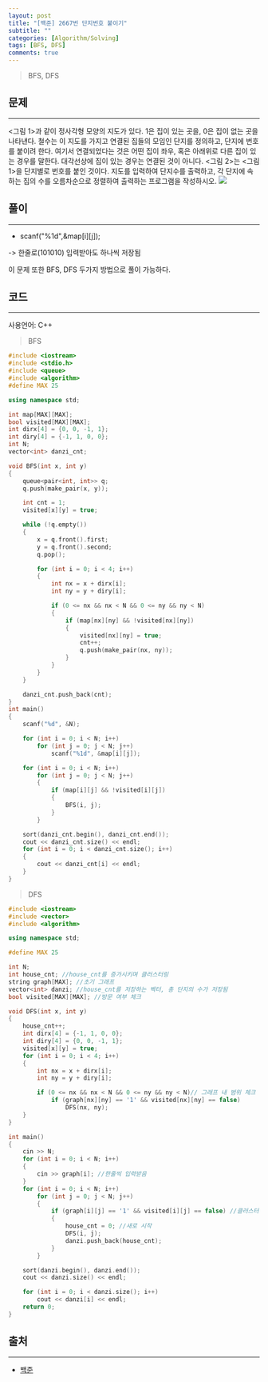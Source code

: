 ```yaml
---
layout: post
title: "[백준] 2667번 단지번호 붙이기"
subtitle: ""
categories: [Algorithm/Solving]
tags: [BFS, DFS]
comments: true
---
```


> BFS, DFS


## 문제
---

<그림 1>과 같이 정사각형 모양의 지도가 있다. 1은 집이 있는 곳을, 0은 집이 없는 곳을 나타낸다. 철수는 이 지도를 가지고 연결된 집들의 모임인 단지를 정의하고, 단지에 번호를 붙이려 한다. 여기서 연결되었다는 것은 어떤 집이 좌우, 혹은 아래위로 다른 집이 있는 경우를 말한다. 대각선상에 집이 있는 경우는 연결된 것이 아니다. <그림 2>는 <그림 1>을 단지별로 번호를 붙인 것이다. 지도를 입력하여 단지수를 출력하고, 각 단지에 속하는 집의 수를 오름차순으로 정렬하여 출력하는 프로그램을 작성하시오.
![](https://www.acmicpc.net/upload/images/ITVH9w1Gf6eCRdThfkegBUSOKd.png)

## 풀이
***
* scanf("%1d",&map[i][j]);

-> 한줄로(101010) 입력받아도 하나씩 저장됨

이 문제 또한 BFS, DFS 두가지 방법으로 풀이 가능하다.


## 코드
***
사용언어: C++
> BFS

```cpp
#include <iostream>
#include <stdio.h>
#include <queue>
#include <algorithm>
#define MAX 25

using namespace std;

int map[MAX][MAX];
bool visited[MAX][MAX];
int dirx[4] = {0, 0, -1, 1};
int diry[4] = {-1, 1, 0, 0};
int N;
vector<int> danzi_cnt;

void BFS(int x, int y)
{
    queue<pair<int, int>> q;
    q.push(make_pair(x, y));

    int cnt = 1;
    visited[x][y] = true;

    while (!q.empty())
    {
        x = q.front().first;
        y = q.front().second;
        q.pop();

        for (int i = 0; i < 4; i++)
        {
            int nx = x + dirx[i];
            int ny = y + diry[i];

            if (0 <= nx && nx < N && 0 <= ny && ny < N)
            {
                if (map[nx][ny] && !visited[nx][ny])
                {
                    visited[nx][ny] = true;
                    cnt++;
                    q.push(make_pair(nx, ny));
                }
            }
        }
    }

    danzi_cnt.push_back(cnt);
}
int main()
{
    scanf("%d", &N);

    for (int i = 0; i < N; i++)
        for (int j = 0; j < N; j++)
            scanf("%1d", &map[i][j]);

    for (int i = 0; i < N; i++)
        for (int j = 0; j < N; j++)
        {
            if (map[i][j] && !visited[i][j])
            {
                BFS(i, j);
            }
        }

    sort(danzi_cnt.begin(), danzi_cnt.end());
    cout << danzi_cnt.size() << endl;
    for (int i = 0; i < danzi_cnt.size(); i++)
    {
        cout << danzi_cnt[i] << endl;
    }
}
```
> DFS

```cpp
#include <iostream>
#include <vector>
#include <algorithm>

using namespace std;

#define MAX 25

int N;
int house_cnt; //house_cnt를 증가시키며 클러스터링 
string graph[MAX]; //초기 그래프
vector<int> danzi; //house_cnt를 저장하는 벡터, 총 단지의 수가 저장됨
bool visited[MAX][MAX]; //방문 여부 체크

void DFS(int x, int y)
{
    house_cnt++;
    int dirx[4] = {-1, 1, 0, 0};
    int diry[4] = {0, 0, -1, 1};
    visited[x][y] = true;
    for (int i = 0; i < 4; i++)
    {
        int nx = x + dirx[i];
        int ny = y + diry[i];

        if (0 <= nx && nx < N && 0 <= ny && ny < N)// 그래프 내 범위 체크
            if (graph[nx][ny] == '1' && visited[nx][ny] == false)
                DFS(nx, ny);
    }
}

int main()
{
    cin >> N;
    for (int i = 0; i < N; i++)
    {
        cin >> graph[i]; //한줄씩 입력받음
    }
    for (int i = 0; i < N; i++)
        for (int j = 0; j < N; j++)
        {
            if (graph[i][j] == '1' && visited[i][j] == false) //클러스터링되지 않고, 1인경우
            {
                house_cnt = 0; //새로 시작
                DFS(i, j);
                danzi.push_back(house_cnt);
            }
        }

    sort(danzi.begin(), danzi.end());
    cout << danzi.size() << endl;

    for (int i = 0; i < danzi.size(); i++)
        cout << danzi[i] << endl;
    return 0;
}

```

## 출처
---

* [백준](https://www.acmicpc.net/problem/2667)